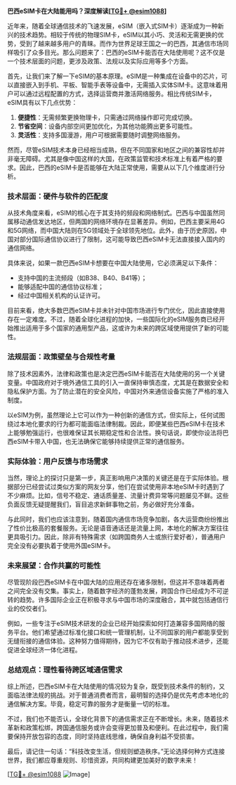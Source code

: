 **巴西eSIM卡在大陆能用吗？深度解读[[TG💪+ @esim1088](https://t.me/s/esim1088)]**

近年来，随着全球通信技术的飞速发展，eSIM（嵌入式SIM卡）逐渐成为一种新兴的技术趋势。相较于传统的物理SIM卡，eSIM以其小巧、灵活和无需更换的优势，受到了越来越多用户的青睐。而作为世界足球王国之一的巴西，其通信市场同样吸引了众多目光。那么问题来了：巴西的eSIM卡能否在大陆使用呢？这不仅是一个技术层面的问题，更涉及政策、法规以及实际应用等多个方面。

首先，让我们来了解一下eSIM的基本原理。eSIM是一种集成在设备中的芯片，可以直接嵌入到手机、平板、智能手表等设备中，无需插入实体SIM卡。这意味着用户可以通过远程配置的方式，选择运营商并激活网络服务。相比传统SIM卡，eSIM具有以下几点优势：

1. **便捷性**：无需频繁更换物理卡，只需通过网络操作即可完成切换。
2. **节省空间**：设备内部空间更加优化，为其他功能腾出更多可能性。
3. **灵活性**：支持多国漫游，用户可根据需要随时调整网络服务。

然而，尽管eSIM技术本身已经相当成熟，但在不同国家和地区之间的兼容性却并非毫无障碍。尤其是像中国这样的大国，在政策监管和技术标准上有着严格的要求。因此，巴西的eSIM卡是否能够在大陆正常使用，需要从以下几个维度进行分析。

### 技术层面：硬件与软件的匹配度

从技术角度来看，eSIM的核心在于其支持的频段和网络制式。巴西与中国虽然同属移动通信发达地区，但两国的网络环境存在显著差异。例如，巴西主要采用4G和5G网络，而中国大陆则在5G领域处于全球领先地位。此外，由于历史原因，中国对部分国际通信协议进行了限制，这可能导致巴西eSIM卡无法直接接入国内的通信网络。

具体来说，如果一款巴西eSIM卡想要在中国大陆使用，它必须满足以下条件：
- 支持中国的主流频段（如B38、B40、B41等）；
- 能够适配中国的通信协议标准；
- 经过中国相关机构的认证许可。

目前来看，绝大多数巴西eSIM卡并未针对中国市场进行专门优化，因此直接使用存在一定难度。不过，随着全球化进程的加快，一些国际化的eSIM服务商已经开始推出适用于多个国家的通用型产品，这或许为未来的跨区域使用提供了新的可能性。

### 法规层面：政策壁垒与合规性考量

除了技术因素外，法律和政策也是决定巴西eSIM卡能否在大陆使用的另一个关键变量。中国政府对于境外通信工具的引入一直保持审慎态度，尤其是在数据安全和隐私保护方面。为了防止潜在的安全风险，中国对外来通信设备实施了严格的准入制度。

以eSIM为例，虽然理论上它可以作为一种创新的通信方式，但实际上，任何试图绕过本地化要求的行为都可能面临法律制裁。因此，即便某些巴西eSIM卡在技术上能够勉强运行，也很难保证其长期稳定性和合法性。换句话说，即使你设法将巴西eSIM卡带入中国，也无法确保它能够持续提供正常的通信服务。

### 实际体验：用户反馈与市场需求

当然，理论上的探讨只是第一步，真正影响用户决策的关键还是在于实际体验。根据部分已经尝试过类似方案的网友分享，他们在尝试使用非本地eSIM卡时遇到了不少麻烦。比如，信号不稳定、通话质量差、流量计费异常等问题屡见不鲜。这些负面反馈无疑提醒我们，盲目追求新鲜事物之前，务必做好充分准备。

与此同时，我们也应该注意到，随着国内通信市场竞争加剧，各大运营商纷纷推出了性价比极高的套餐服务。无论是语音通话还是流量上网，本地化的解决方案往往更具吸引力。因此，除非有特殊需求（如跨国商务人士或旅行爱好者），普通用户完全没有必要执着于使用外国eSIM卡。

### 未来展望：合作共赢的可能性

尽管现阶段巴西eSIM卡在中国大陆的应用还存在诸多限制，但这并不意味着两者之间完全没有交集。事实上，随着数字经济的蓬勃发展，跨国合作已经成为不可逆转的趋势。许多国际企业正在积极寻求与中国市场的深度融合，其中就包括通信行业的佼佼者们。

例如，一些专注于eSIM技术研发的企业已经开始探索如何打造兼容多国网络的服务平台。他们希望通过标准化接口和统一管理机制，让不同国家的用户都能享受到无缝衔接的通信体验。这种努力值得期待，因为它不仅有助于推动技术进步，还能促进全球经济一体化进程。

### 总结观点：理性看待跨区域通信需求

综上所述，巴西eSIM卡在大陆使用的情况较为复杂，既受到技术条件的制约，又面临法律法规的挑战。对于普通消费者而言，最明智的选择仍是优先考虑本地化的通信解决方案。毕竟，稳定可靠的服务才是衡量一切的标准。

不过，我们也不能否认，全球化背景下的通信需求正在不断增长。未来，随着技术革新和政策松绑，跨国通信服务或许会变得更加普及和便利。在此过程中，我们需要保持开放包容的态度，同时坚持底线思维，确保自身利益不受损害。

最后，请记住一句话：“科技改变生活，但规则塑造秩序。”无论选择何种方式连接世界，我们都应尊重规则、珍惜资源，共同构建更加美好的数字未来！

[[TG💪+ @esim1088](https://t.me/s/esim1088) ![Image](https://i.postimg.cc/4NQfJmqS/Snipaste-2025-05-13-00-14-12.png)]